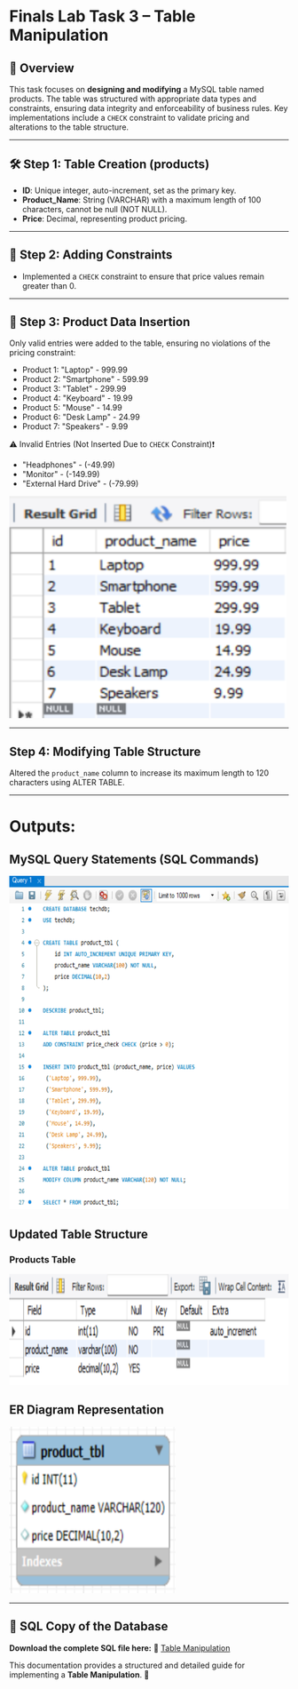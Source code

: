 # Finals Lab Task 3 – Table Manipulation

## 📄 Overview
This task focuses on **designing and modifying** a MySQL table named products. The table was structured with appropriate data types and constraints, ensuring data integrity and enforceability of business rules. Key implementations include a `CHECK` constraint to validate pricing and alterations to the table structure.

---

## 🛠️ Step 1: Table Creation (products)
- **ID**: Unique integer, auto-increment, set as the primary key.
- **Product_Name**: String (VARCHAR) with a maximum length of 100 characters, cannot be null (NOT NULL).
- **Price**: Decimal, representing product pricing.

---

## 🚧 Step 2: Adding Constraints
- Implemented a `CHECK` constraint to ensure that price values remain greater than 0.

---

## 📝 Step 3: Product Data Insertion
Only valid entries were added to the table, ensuring no violations of the pricing constraint:
- Product 1: "Laptop" - 999.99
- Product 2: "Smartphone" - 599.99
- Product 3: "Tablet" - 299.99
- Product 4: "Keyboard" - 19.99
- Product 5: "Mouse" - 14.99
- Product 6: "Desk Lamp" - 24.99
- Product 7: "Speakers" - 9.99

⚠️ Invalid Entries (Not Inserted Due to `CHECK` Constraint)❗
- "Headphones" - (-49.99)
- "Monitor" - (-149.99)
- "External Hard Drive" - (-79.99)

<img src="images/productstbl.png" alt="Alt Text" width="500" height="400">

---

## Step 4: Modifying Table Structure
Altered the `product_name` column to increase its maximum length to 120 characters using ALTER TABLE.

---

# Outputs:
## MySQL Query Statements (SQL Commands)
<img src="images/querystatementsft3.png" alt="SQL Query Statements" width="800" height="600">

## Updated Table Structure
### Products Table
<img src="images/descproductstbl.png" alt="Products Table Preview" width="600" height="200">

## ER Diagram Representation
<img src="images/erdft3.png" alt="Entity Relationship Diagram" width="300" height="300">

---

## 🔗 SQL Copy of the Database
**Download the complete SQL file here:** 📂 [Table Manipulation](https://github.com/angelie2/EDM-Projects-Fajarito/blob/main/rawfile/Finals%20Lab%20Task%203%20Table%20Manipulation.sql)

This documentation provides a structured and detailed guide for implementing a **Table Manipulation**. 🚀


